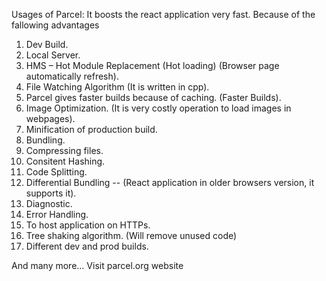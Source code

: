 Usages of Parcel:
It boosts the react application very fast. Because of the fallowing advantages
1.	Dev Build.
2.	Local Server.
3.	HMS – Hot Module Replacement (Hot loading) (Browser page automatically refresh).
4.	File Watching Algorithm (It is written in cpp).
5.	Parcel gives faster builds because of caching. (Faster Builds).
6.	Image Optimization. (It is very costly operation to load images in webpages).
7.	Minification of production build.
8.	Bundling.
9.	Compressing files.
10. Consitent Hashing.
11. Code Splitting.
12. Differential Bundling -- (React application in older browsers version, it supports it).
13. Diagnostic.
14. Error Handling.
15. To host application on HTTPs.
16. Tree shaking algorithm. (Will remove unused code)
17. Different dev and prod builds.

And many more… Visit parcel.org website
